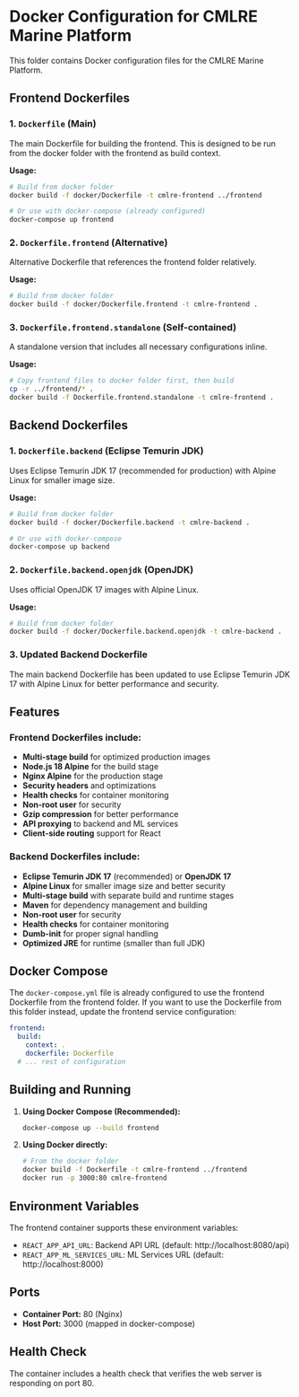 # Docker Configuration for CMLRE Marine Platform

This folder contains Docker configuration files for the CMLRE Marine Platform.

## Frontend Dockerfiles

### 1. `Dockerfile` (Main)
The main Dockerfile for building the frontend. This is designed to be run from the docker folder with the frontend as build context.

**Usage:**
```bash
# Build from docker folder
docker build -f docker/Dockerfile -t cmlre-frontend ../frontend

# Or use with docker-compose (already configured)
docker-compose up frontend
```

### 2. `Dockerfile.frontend` (Alternative)
Alternative Dockerfile that references the frontend folder relatively.

**Usage:**
```bash
# Build from docker folder
docker build -f docker/Dockerfile.frontend -t cmlre-frontend .
```

### 3. `Dockerfile.frontend.standalone` (Self-contained)
A standalone version that includes all necessary configurations inline.

**Usage:**
```bash
# Copy frontend files to docker folder first, then build
cp -r ../frontend/* .
docker build -f Dockerfile.frontend.standalone -t cmlre-frontend .
```

## Backend Dockerfiles

### 1. `Dockerfile.backend` (Eclipse Temurin JDK)
Uses Eclipse Temurin JDK 17 (recommended for production) with Alpine Linux for smaller image size.

**Usage:**
```bash
# Build from docker folder
docker build -f docker/Dockerfile.backend -t cmlre-backend .

# Or use with docker-compose
docker-compose up backend
```

### 2. `Dockerfile.backend.openjdk` (OpenJDK)
Uses official OpenJDK 17 images with Alpine Linux.

**Usage:**
```bash
# Build from docker folder
docker build -f docker/Dockerfile.backend.openjdk -t cmlre-backend .
```

### 3. Updated Backend Dockerfile
The main backend Dockerfile has been updated to use Eclipse Temurin JDK 17 with Alpine Linux for better performance and security.

## Features

### Frontend Dockerfiles include:
- **Multi-stage build** for optimized production images
- **Node.js 18 Alpine** for the build stage
- **Nginx Alpine** for the production stage
- **Security headers** and optimizations
- **Health checks** for container monitoring
- **Non-root user** for security
- **Gzip compression** for better performance
- **API proxying** to backend and ML services
- **Client-side routing** support for React

### Backend Dockerfiles include:
- **Eclipse Temurin JDK 17** (recommended) or **OpenJDK 17**
- **Alpine Linux** for smaller image size and better security
- **Multi-stage build** with separate build and runtime stages
- **Maven** for dependency management and building
- **Non-root user** for security
- **Health checks** for container monitoring
- **Dumb-init** for proper signal handling
- **Optimized JRE** for runtime (smaller than full JDK)

## Docker Compose

The `docker-compose.yml` file is already configured to use the frontend Dockerfile from the frontend folder. If you want to use the Dockerfile from this folder instead, update the frontend service configuration:

```yaml
frontend:
  build:
    context: .
    dockerfile: Dockerfile
  # ... rest of configuration
```

## Building and Running

1. **Using Docker Compose (Recommended):**
   ```bash
   docker-compose up --build frontend
   ```

2. **Using Docker directly:**
   ```bash
   # From the docker folder
   docker build -f Dockerfile -t cmlre-frontend ../frontend
   docker run -p 3000:80 cmlre-frontend
   ```

## Environment Variables

The frontend container supports these environment variables:
- `REACT_APP_API_URL`: Backend API URL (default: http://localhost:8080/api)
- `REACT_APP_ML_SERVICES_URL`: ML Services URL (default: http://localhost:8000)

## Ports

- **Container Port:** 80 (Nginx)
- **Host Port:** 3000 (mapped in docker-compose)

## Health Check

The container includes a health check that verifies the web server is responding on port 80.
